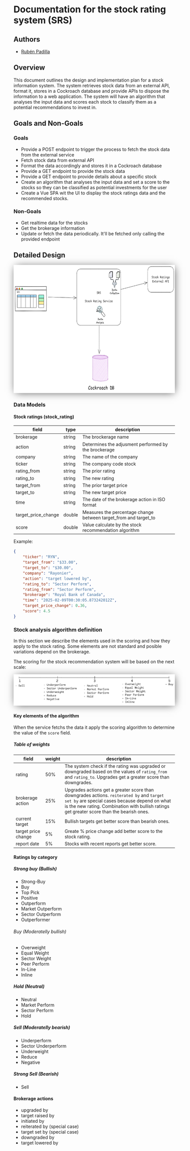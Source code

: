 # Documentation for the stock rating system (SRS)
  
## Authors  
- [Rubén Padilla](https://github.com/rubenpad)   
  
## Overview  
  This document outlines the design and implementation plan for a stock information system. The system retrieves stock data from an external API, format it, stores in a Cockroach database and provide APIs to dispose the information to a web application. The system will have an algorithm that analyses the input data and scores each stock to classify them as a potential recommendations to invest in.
  
## Goals and Non-Goals  
### Goals  
- Provide a POST endpoint to trigger the process to fetch the stock data from the external service
- Fetch stock data from external API
- Format the data accordingly and stores it in a Cockroach database  
- Provide a GET endpoint to provide the stock data
- Provide a GET endpoint to provide details about a specific stock
- Create an algorithm that analyses the input data and set a score to the stocks so they can be classified as potential investments for the user
- Create a Vue SPA wit the UI to display the stock ratings data and the recommended stocks.
  
### Non-Goals  
- Get realtime data for the stocks
- Get the brokerage information
- Update or fetch the data periodically. It'll be fetched only calling the provided endpoint
  
## Detailed Design  

<p width="100%" align="center"><img alt="" src="./docs/srs.png" width="600" height="400" style="box-shadow: 2px 2px 25px -5px rgba(0,0,0,0.75);"></p>
  
### Data Models 

#### Stock ratings (stock_rating)
|field|type|description|
|-----|----|-----------|
|brokerage|string|The brockerage name|
|action|string|Determines the adjusment performed by the brockerage|
|company|string|The name of the company|
|ticker|string|The company code stock|
|rating_from|string|The prior rating|
|rating_to|string|The new rating|
|target_from|string|The prior target price
|target_to|string|The new target price
|time|string|The date of the brokerage action in ISO format
|target_price_change|double|Measures the percentage change between target_from and target_to
|score|double|Value calculate by the stock recommendation algorithm

Example:
```json
{
    "ticker": "RYN",
    "target_from": "$33.00",
    "target_to": "$30.00",
    "company": "Rayonier",
    "action": "target lowered by",
    "rating_to": "Sector Perform",
    "rating_from": "Sector Perform",
    "brokerage": "Royal Bank of Canada",
    "time": "2025-02-09T00:30:05.873242012Z",
    "target_price_change": 0.36,
    "score": 4.5
}
```

### Stock analysis algorithm definition
In this section we describe the elements used in the scoring and how they apply to the stock rating. Some elements are not standard and posible variations depend on the brokerage.

The scoring for the stock recommendation system will be based on the next scale:

<p width="100%" align="center"><img alt="" src="./docs/rating-scale.png" style="box-shadow: 2px 2px 25px -5px rgba(0,0,0,0.75);"></p>

#### Key elements of the algorithm

When the service fetchs the data it apply the scoring algorithm to determine the value of the `score` field.

##### Table of weights
|field|weight|description|
|-----|------|-----------|
|rating|50%|The system check if the rating was upgraded or downgraded based on the values of `rating_from` and `rating_to`. Upgrades get a greater score than downgrades.|
|brokerage action|25%|Upgrades actions get a greater score than downgrades actions. `reiterated by` and `target set by` are special cases because depend on what is the new rating. Combination with bullish ratings get greater score than the bearish ones.|
|current target|15%|Bullish targets get better score than bearish ones.|
|target price change|5%|Greate % price change add better score to the stock rating.|
|report date|5%|Stocks with recent reports get better score.|

#### Ratings by category

##### Strong buy (Bullish)
  - Strong-Buy
  - Buy
  - Top Pick
  - Positive
  - Outperform
  - Market Outperform
  - Sector Outperform
  - Outperformer

###### Buy (Moderatelly bullish)
  - Overweight
  - Equal Weight
  - Sector Weight
  - Peer Perform
  - In-Line
  - Inline

##### Hold (Neutral)
  - Neutral
  - Market Perform
  - Sector Perform
  - Hold

##### Sell (Moderatelly bearish)
  - Underperform
  - Sector Underperform
  - Underweight
  - Reduce
  - Negative

##### Strong Sell (Bearish)
  - Sell

#### Brokerage actions

  -  upgraded by
  -  target raised by
  -  initiated by
  -  reiterated by (special case)
  -  target set by (special case)
  -  downgraded by
  -  target lowered by
